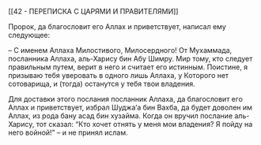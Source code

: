 [[42 - ПЕРЕПИСКА С ЦАРЯМИ И ПРАВИТЕЛЯМИ]]

Пророк, да благословит его Аллах и приветствует, написал ему следующее:

– С именем Аллаха Милостивого, Милосердного! От Мухаммада, посланника Аллаха, аль-Харису бин Абу Шимру. Мир тому, кто следует правильным путем, верит в него и считает его истинным. Поистине, я призываю тебя уверовать в одного лишь Аллаха, у Которого нет сотоварища, и (тогда) останутся у тебя твои владения.

Для доставки этого послания посланник Аллаха, да благословит его Аллах и приветствует, избрал Шуджа‘а бин Вахба, да будет доволен им Аллах, из рода бану асад бин хузайма. Когда он вручил послание аль-Харису, тот сказал: “Кто хочет отнять у меня мои владения? Я пойду на него войной!” – и не принял ислам.

